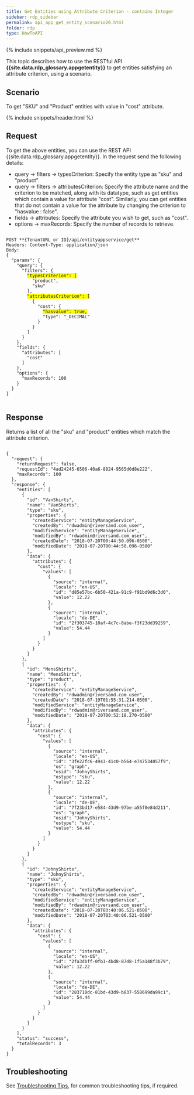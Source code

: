 ```yaml
---
title: Get Entities using Attribute Criterion - contains Integer
sidebar: rdp_sidebar
permalink: api_app_get_entity_scenario20.html
folder: rdp
type: HowToAPI
---
```


{% include snippets/api_preview.md %}

This topic describes how to use the RESTful API **{{site.data.rdp_glossary.appgetentity}}** to get entities satisfying an attribute criterion, using a scenario.

## Scenario

To get "SKU" and "Product" entities with value in "cost" attribute.

{% include snippets/header.html %}

## Request

To get the above entities, you can use the REST API {{site.data.rdp_glossary.appgetentity}}. In the request send the following details:

* query -> filters -> typesCriterion: Specify the entity type as "sku" and "product".
* query -> filters -> attributesCriterion: Specify the attribute name and the criterion to be matched, along with its datatype, such as get entities which contain a value for attribute "cost". Similarly, you can get entities that do not contain a value for the attribute by changing the criterion to "hasvalue : false".
* fields -> attributes: Specify the attribute you wish to get, such as "cost".
* options -> maxRecords: Specify the number of records to retrieve.

<pre>
<code>
POST **{TenantURL or ID}/api/entityappservice/get**
Headers: Content-Type: application/json
Body:
{
  "params": {
    "query": {
      "filters": {
        <span style="background-color: #FFFF00">"typesCriterion": [</span>
          "product",
          "sku"
        ],
        <span style="background-color: #FFFF00">"attributesCriterion": [</span>
          {
            "cost": {
              <span style="background-color: #FFFF00">"hasvalue": true,</span>
              "type": "_DECIMAL"
            }
          }
        ]
      }
    },
    "fields": {
      "attributes": [
        "cost"
      ]
    },
    "options": {
      "maxRecords": 100
    }
  }
}
</code>
</pre>

## Response

Returns a list of all the "sku" and "product" entities which match the attribute criterion.

<pre><code>
{
  "request": {
    "returnRequest": false,
    "requestId": "4ad24245-6506-40a6-8824-9565d0d8e222",
    "maxRecords": 100
  },
  "response": {
    "entities": [
      {
        "id": "VanShirts",
        "name": "VanShirts",
        "type": "sku",
        "properties": {
          "createdService": "entityManageService",
          "createdBy": "rdwadmin@riversand.com_user",
          "modifiedService": "entityManageService",
          "modifiedBy": "rdwadmin@riversand.com_user",
          "createdDate": "2018-07-20T00:44:50.096-0500",
          "modifiedDate": "2018-07-20T00:44:50.096-0500"
        },
        "data": {
          "attributes": {
            "cost": {
              "values": [
                {
                  "source": "internal",
                  "locale": "en-US",
                  "id": "d85e57bc-6b50-421a-91c9-f91bd9d6c3d0",
                  "value": 12.22
                },
                {
                  "source": "internal",
                  "locale": "de-DE",
                  "id": "2f303745-10af-4c7c-8abe-f3f23dd39259",
                  "value": 54.44
                }
              ]
            }
          }
        }
      },
      {
        "id": "MensShirts",
        "name": "MensShirts",
        "type": "product",
        "properties": {
          "createdService": "entityManageService",
          "createdBy": "rdwadmin@riversand.com_user",
          "createdDate": "2018-07-19T01:55:31.214-0500",
          "modifiedService": "entityManageService",
          "modifiedBy": "rdwadmin@riversand.com_user",
          "modifiedDate": "2018-07-20T00:52:18.270-0500"
        },
        "data": {
          "attributes": {
            "cost": {
              "values": [
                {
                  "source": "internal",
                  "locale": "en-US",
                  "id": "3fe22fc6-4943-41c0-b564-e747534057f9",
                  "os": "graph",
                  "osid": "JohnyShirts",
                  "ostype": "sku",
                  "value": 12.22
                },
                {
                  "source": "internal",
                  "locale": "de-DE",
                  "id": "7f23bd17-e584-43d9-97be-a55f0e84d211",
                  "os": "graph",
                  "osid": "JohnyShirts",
                  "ostype": "sku",
                  "value": 54.44
                }
              ]
            }
          }
        }
      },
      {
        "id": "JohnyShirts",
        "name": "JohnyShirts",
        "type": "sku",
        "properties": {
          "createdService": "entityManageService",
          "createdBy": "rdwadmin@riversand.com_user",
          "modifiedService": "entityManageService",
          "modifiedBy": "rdwadmin@riversand.com_user",
          "createdDate": "2018-07-20T03:40:06.521-0500",
          "modifiedDate": "2018-07-20T03:40:06.521-0500"
        },
        "data": {
          "attributes": {
            "cost": {
              "values": [
                {
                  "source": "internal",
                  "locale": "en-US",
                  "id": "2fa3dbff-0fb1-4bd8-87d8-1f5a148f3b79",
                  "value": 12.22
                },
                {
                  "source": "internal",
                  "locale": "de-DE",
                  "id": "283710dc-81bd-43d9-b837-558699da99c1",
                  "value": 54.44
                }
              ]
            }
          }
        }
      }
    ],
    "status": "success",
    "totalRecords": 3
  }
}
</code></pre> 

## Troubleshooting

See [Troubleshooting Tips](api_troubleshooting_tips.html), for common troubleshooting tips, if required.

